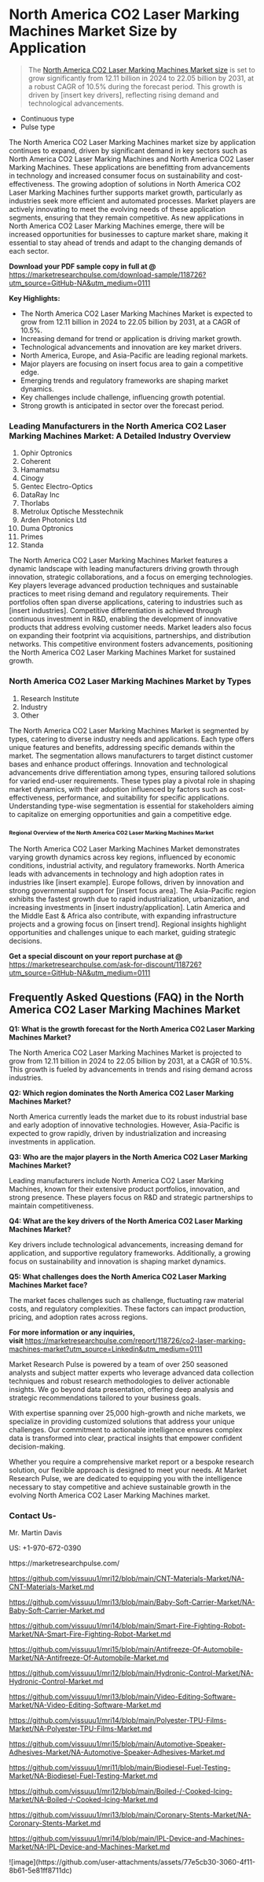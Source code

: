<h1>North America CO2 Laser Marking Machines Market&nbsp;Size by Application</h1><blockquote><p>The <a href="https://marketresearchpulse.com/download-sample/118726?utm_source=GitHub-NA&amp;utm_medium=0111">North America CO2 Laser Marking Machines Market size</a> is set to grow significantly from 12.11 billion in 2024 to 22.05 billion by 2031, at a robust CAGR of 10.5% during the forecast period. This growth is driven by [insert key drivers], reflecting rising demand and technological advancements.</p></blockquote><ul><li>Continuous type<li> Pulse type</li></ul><p>The North America CO2 Laser Marking Machines market size by application continues to expand, driven by significant demand in key sectors such as North America CO2 Laser Marking Machines and North America CO2 Laser Marking Machines. These applications are benefitting from advancements in technology and increased consumer focus on sustainability and cost-effectiveness. The growing adoption of solutions in North America CO2 Laser Marking Machines further supports market growth, particularly as industries seek more efficient and automated processes. Market players are actively innovating to meet the evolving needs of these application segments, ensuring that they remain competitive. As new applications in North America CO2 Laser Marking Machines emerge, there will be increased opportunities for businesses to capture market share, making it essential to stay ahead of trends and adapt to the changing demands of each sector.</p><p><strong>Download your PDF sample copy in full at @ </strong><a href="https://marketresearchpulse.com/download-sample/118726?utm_source=GitHub-NA&amp;utm_medium=0111">https://marketresearchpulse.com/download-sample/118726?utm_source=GitHub-NA&amp;utm_medium=0111</a></p><p><strong>Key Highlights: </strong></p><ul><li>The North America CO2 Laser Marking Machines Market is expected to grow from 12.11 billion in 2024 to 22.05 billion by 2031, at a CAGR of 10.5%.</li><li>Increasing demand for trend or application is driving market growth.</li><li>Technological advancements and innovation are key market drivers.</li><li>North America, Europe, and Asia-Pacific are leading regional markets.</li><li>Major players are focusing on insert focus area to gain a competitive edge.</li><li>Emerging trends and regulatory frameworks are shaping market dynamics.</li><li>Key challenges include challenge, influencing growth potential.</li><li>Strong growth is anticipated in sector over the forecast period.</li></ul><h3>Leading Manufacturers in the North America CO2 Laser Marking Machines Market: A Detailed Industry Overview</h3><ol><li>Ophir Optronics</li><li>Coherent</li><li>Hamamatsu</li><li>Cinogy</li><li>Gentec Electro-Optics</li><li>DataRay Inc</li><li>Thorlabs</li><li>Metrolux Optische Messtechnik</li><li>Arden Photonics Ltd</li><li>Duma Optronics</li><li>Primes</li><li>Standa</li></ol><div class="flex max-w-full flex-col flex-grow"><div class="min-h-8 text-message flex w-full flex-col items-end gap-2 whitespace-normal break-words [.text-message+&amp;]:mt-5" dir="auto" data-message-author-role="assistant" data-message-id="fd8432e4-4910-450d-b182-61b7bfb0a01f" data-message-model-slug="gpt-4o"><div class="flex w-full flex-col gap-1 empty:hidden first:pt-[3px]"><div class="markdown prose w-full break-words dark:prose-invert light"><p>The North America CO2 Laser Marking Machines Market features a dynamic landscape with leading manufacturers driving growth through innovation, strategic collaborations, and a focus on emerging technologies. Key players leverage advanced production techniques and sustainable practices to meet rising demand and regulatory requirements. Their portfolios often span diverse applications, catering to industries such as [insert industries]. Competitive differentiation is achieved through continuous investment in R&amp;D, enabling the development of innovative products that address evolving customer needs. Market leaders also focus on expanding their footprint via acquisitions, partnerships, and distribution networks. This competitive environment fosters advancements, positioning the North America CO2 Laser Marking Machines Market for sustained growth.</p></div></div></div></div><h3>North America CO2 Laser Marking Machines Market by Types</h3><ol><li>Research Institute<li> Industry<li> Other</li></ol><div class="flex max-w-full flex-col flex-grow"><div class="min-h-8 text-message flex w-full flex-col items-end gap-2 whitespace-normal break-words [.text-message+&amp;]:mt-5" dir="auto" data-message-author-role="assistant" data-message-id="084470be-0bb7-4664-bddf-5156b4f41249" data-message-model-slug="gpt-4o-mini"><div class="flex w-full flex-col gap-1 empty:hidden first:pt-[3px]"><div class="markdown prose w-full break-words dark:prose-invert light"><p>The North America CO2 Laser Marking Machines Market is segmented by types, catering to diverse industry needs and applications. Each type offers unique features and benefits, addressing specific demands within the market. The segmentation allows manufacturers to target distinct customer bases and enhance product offerings. Innovation and technological advancements drive differentiation among types, ensuring tailored solutions for varied end-user requirements. These types play a pivotal role in shaping market dynamics, with their adoption influenced by factors such as cost-effectiveness, performance, and suitability for specific applications. Understanding type-wise segmentation is essential for stakeholders aiming to capitalize on emerging opportunities and gain a competitive edge.</p></div></div></div></div><h3><span style="font-size: 11px;">Regional Overview of the North America CO2 Laser Marking Machines Market</span></h3><div class="flex max-w-full flex-col flex-grow"><div class="min-h-8 text-message flex w-full flex-col items-end gap-2 whitespace-normal break-words [.text-message+&amp;]:mt-5" dir="auto" data-message-author-role="assistant" data-message-id="e9038762-ce64-4e30-91c9-9bd413514231" data-message-model-slug="gpt-4o-mini"><div class="flex w-full flex-col gap-1 empty:hidden first:pt-[3px]"><div class="markdown prose w-full break-words dark:prose-invert light"><p>The North America CO2 Laser Marking Machines Market demonstrates varying growth dynamics across key regions, influenced by economic conditions, industrial activity, and regulatory frameworks. North America leads with advancements in technology and high adoption rates in industries like [insert example]. Europe follows, driven by innovation and strong governmental support for [insert focus area]. The Asia-Pacific region exhibits the fastest growth due to rapid industrialization, urbanization, and increasing investments in [insert industry/application]. Latin America and the Middle East &amp; Africa also contribute, with expanding infrastructure projects and a growing focus on [insert trend]. Regional insights highlight opportunities and challenges unique to each market, guiding strategic decisions.</p></div></div></div></div><p><strong>Get a special discount on your report purchase at @ </strong><a href="https://marketresearchpulse.com/ask-for-discount/118726?utm_source=GitHub-NA&amp;utm_medium=0111">https://marketresearchpulse.com/ask-for-discount/118726?utm_source=GitHub-NA&amp;utm_medium=0111</a></p><h2>Frequently Asked Questions (FAQ) in the North America CO2 Laser Marking Machines Market</h2><p><strong>Q1: What is the growth forecast for the North America CO2 Laser Marking Machines Market?</strong></p><p>The North America CO2 Laser Marking Machines Market is projected to grow from 12.11 billion in 2024 to 22.05 billion by 2031, at a CAGR of 10.5%. This growth is fueled by advancements in trends and rising demand across industries.</p><p><strong>Q2: Which region dominates the North America CO2 Laser Marking Machines Market?</strong></p><p>North America currently leads the market due to its robust industrial base and early adoption of innovative technologies. However, Asia-Pacific is expected to grow rapidly, driven by industrialization and increasing investments in application.</p><p><strong>Q3: Who are the major players in the North America CO2 Laser Marking Machines Market?</strong></p><p>Leading manufacturers include North America CO2 Laser Marking Machines, known for their extensive product portfolios, innovation, and strong presence. These players focus on R&amp;D and strategic partnerships to maintain competitiveness.</p><p><strong>Q4: What are the key drivers of the North America CO2 Laser Marking Machines Market?</strong></p><p>Key drivers include technological advancements, increasing demand for application, and supportive regulatory frameworks. Additionally, a growing focus on sustainability and innovation is shaping market dynamics.</p><p><strong>Q5: What challenges does the North America CO2 Laser Marking Machines Market face?</strong></p><p>The market faces challenges such as challenge, fluctuating raw material costs, and regulatory complexities. These factors can impact production, pricing, and adoption rates across regions.</p><p><strong>For more information or any inquiries, visit&nbsp;</strong><a href="https://marketresearchpulse.com/report/118726/co2-laser-marking-machines-market?utm_source=Linkedin&utm_medium=0111">https://marketresearchpulse.com/report/118726/co2-laser-marking-machines-market?utm_source=Linkedin&utm_medium=0111</a></p><p>Market Research Pulse is powered by a team of over 250 seasoned analysts and subject matter experts who leverage advanced data collection techniques and robust research methodologies to deliver actionable insights. We go beyond data presentation, offering deep analysis and strategic recommendations tailored to your business goals.</p><p>With expertise spanning over 25,000 high-growth and niche markets, we specialize in providing customized solutions that address your unique challenges. Our commitment to actionable intelligence ensures complex data is transformed into clear, practical insights that empower confident decision-making.</p><p>Whether you require a comprehensive market report or a bespoke research solution, our flexible approach is designed to meet your needs. At Market Research Pulse, we are dedicated to equipping you with the intelligence necessary to stay competitive and achieve sustainable growth in the evolving North America CO2 Laser Marking Machines market.</p><h3><strong>Contact Us-</strong></h3><p>Mr. Martin Davis</p><p>US: +1-970-672-0390</p><p>https://marketresearchpulse.com/</p><p><a href="https://github.com/vissuuu1/mri12/blob/main/CNT-Materials-Market/NA-CNT-Materials-Market.md">https://github.com/vissuuu1/mri12/blob/main/CNT-Materials-Market/NA-CNT-Materials-Market.md</a></p><p><a href="https://github.com/vissuuu1/mri13/blob/main/Baby-Soft-Carrier-Market/NA-Baby-Soft-Carrier-Market.md">https://github.com/vissuuu1/mri13/blob/main/Baby-Soft-Carrier-Market/NA-Baby-Soft-Carrier-Market.md</a></p><p><a href="https://github.com/vissuuu1/mri14/blob/main/Smart-Fire-Fighting-Robot-Market/NA-Smart-Fire-Fighting-Robot-Market.md">https://github.com/vissuuu1/mri14/blob/main/Smart-Fire-Fighting-Robot-Market/NA-Smart-Fire-Fighting-Robot-Market.md</a></p><p><a href="https://github.com/vissuuu1/mri15/blob/main/Antifreeze-Of-Automobile-Market/NA-Antifreeze-Of-Automobile-Market.md">https://github.com/vissuuu1/mri15/blob/main/Antifreeze-Of-Automobile-Market/NA-Antifreeze-Of-Automobile-Market.md</a></p><p><a href="https://github.com/vissuuu1/mri12/blob/main/Hydronic-Control-Market/NA-Hydronic-Control-Market.md">https://github.com/vissuuu1/mri12/blob/main/Hydronic-Control-Market/NA-Hydronic-Control-Market.md</a></p><p><a href="https://github.com/vissuuu1/mri13/blob/main/Video-Editing-Software-Market/NA-Video-Editing-Software-Market.md">https://github.com/vissuuu1/mri13/blob/main/Video-Editing-Software-Market/NA-Video-Editing-Software-Market.md</a></p><p><a href="https://github.com/vissuuu1/mri14/blob/main/Polyester-TPU-Films-Market/NA-Polyester-TPU-Films-Market.md">https://github.com/vissuuu1/mri14/blob/main/Polyester-TPU-Films-Market/NA-Polyester-TPU-Films-Market.md</a></p><p><a href="https://github.com/vissuuu1/mri15/blob/main/Automotive-Speaker-Adhesives-Market/NA-Automotive-Speaker-Adhesives-Market.md">https://github.com/vissuuu1/mri15/blob/main/Automotive-Speaker-Adhesives-Market/NA-Automotive-Speaker-Adhesives-Market.md</a></p><p><a href="https://github.com/vissuuu1/mri11/blob/main/Biodiesel-Fuel-Testing-Market/NA-Biodiesel-Fuel-Testing-Market.md">https://github.com/vissuuu1/mri11/blob/main/Biodiesel-Fuel-Testing-Market/NA-Biodiesel-Fuel-Testing-Market.md</a></p><p><a href="https://github.com/vissuuu1/mri12/blob/main/Boiled-/-Cooked-Icing-Market/NA-Boiled-/-Cooked-Icing-Market.md">https://github.com/vissuuu1/mri12/blob/main/Boiled-/-Cooked-Icing-Market/NA-Boiled-/-Cooked-Icing-Market.md</a></p><p><a href="https://github.com/vissuuu1/mri13/blob/main/Coronary-Stents-Market/NA-Coronary-Stents-Market.md">https://github.com/vissuuu1/mri13/blob/main/Coronary-Stents-Market/NA-Coronary-Stents-Market.md</a></p><p><a href="https://github.com/vissuuu1/mri14/blob/main/IPL-Device-and-Machines-Market/NA-IPL-Device-and-Machines-Market.md">https://github.com/vissuuu1/mri14/blob/main/IPL-Device-and-Machines-Market/NA-IPL-Device-and-Machines-Market.md</a></p>
![image](https://github.com/user-attachments/assets/77e5cb30-3060-4f11-8b61-5e81ff8711dc)
